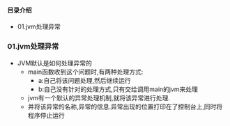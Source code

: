 #### 目录介绍
- 01.jvm处理异常



### 01.jvm处理异常
- JVM默认是如何处理异常的
	* main函数收到这个问题时,有两种处理方式:
		* a:自己将该问题处理,然后继续运行
		* b:自己没有针对的处理方式,只有交给调用main的jvm来处理
	* jvm有一个默认的异常处理机制,就将该异常进行处理.
	* 并将该异常的名称,异常的信息.异常出现的位置打印在了控制台上,同时将程序停止运行




